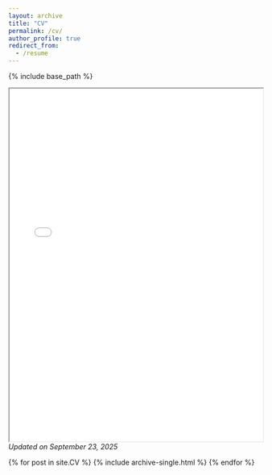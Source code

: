 ```yaml
---
layout: archive
title: "CV"
permalink: /cv/
author_profile: true
redirect_from:
  - /resume
---
```


{% include base_path %}

<body>
    <iframe src="/files/Yoshida_CV.pdf" width="100%" height="700px" marginwidth="0">
    </iframe>
     <i>Updated on September 23, 2025</i> 
</body>

{% for post in site.CV %}
  {% include archive-single.html %}
{% endfor %}
